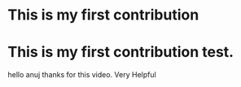 # This is my first contribution
# This is my first contribution test.
hello anuj thanks for this video. Very Helpful
